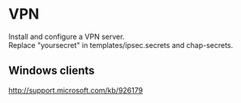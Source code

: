 # VPN

Install and configure a VPN server.  
Replace "yoursecret" in templates/ipsec.secrets and chap-secrets.

## Windows clients
http://support.microsoft.com/kb/926179